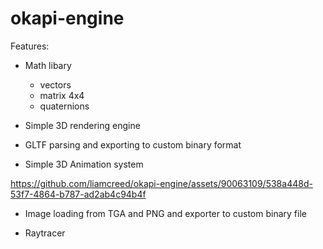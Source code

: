 # okapi-engine

Features:

- Math libary
    - vectors
    - matrix 4x4
    - quaternions

- Simple 3D rendering engine
  
- GLTF parsing and exporting to custom binary format
  
- Simple 3D Animation system
  
https://github.com/liamcreed/okapi-engine/assets/90063109/538a448d-53f7-4864-b787-ad2ab4c94b4f

- Image loading from TGA and PNG and exporter to custom binary file

- Raytracer
